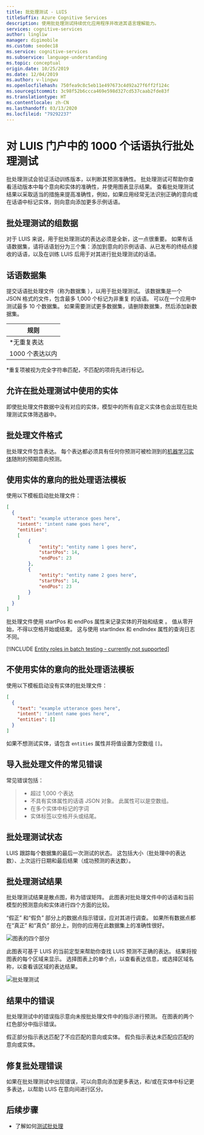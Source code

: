 ```yaml
---
title: 批处理测试 - LUIS
titleSuffix: Azure Cognitive Services
description: 使用批处理测试持续优化应用程序并改进其语言理解能力。
services: cognitive-services
author: lingliw
manager: digimobile
ms.custom: seodec18
ms.service: cognitive-services
ms.subservice: language-understanding
ms.topic: conceptual
origin.date: 10/25/2019
ms.date: 12/04/2019
ms.author: v-lingwu
ms.openlocfilehash: 750fea9c8c5eb11e497673c4d92a27f6ff2f124c
ms.sourcegitcommit: 3c98f52b6ccca469e598d327cd537caab2fde83f
ms.translationtype: HT
ms.contentlocale: zh-CN
ms.lasthandoff: 03/13/2020
ms.locfileid: "79292237"
---
```

# <a name="batch-testing-with-1000-utterances-in-luis-portal"></a>对 LUIS 门户中的 1000 个话语执行批处理测试

批处理测试会验证活动训练版本，以判断其预测准确性。 批处理测试可帮助你查看活动版本中每个意向和实体的准确性，并使用图表显示结果。 查看批处理测试结果以采取适当的措施来提高准确性，例如，如果应用经常无法识别正确的意向或在话语中标记实体，则向意向添加更多示例话语。

## <a name="group-data-for-batch-test"></a>批处理测试的组数据

对于 LUIS 来说，用于批处理测试的表达必须是全新，这一点很重要。 如果有话语数据集，请将话语划分为三个集：添加到意向的示例话语、从已发布的终结点接收的话语，以及在训练 LUIS 后用于对其进行批处理测试的话语。 

## <a name="a-data-set-of-utterances"></a>话语数据集

提交话语批处理文件（称为数据集  ），以用于批处理测试。 该数据集是一个 JSON 格式的文件，包含最多 1,000 个标记为非重复  的话语。 可以在一个应用中测试最多 10 个数据集。 如果需要测试更多数据集，请删除数据集，然后添加新数据集。

|**规则**|
|--|
|*无重复表达|
|1000 个表达以内|

*重复项被视为完全字符串匹配，不匹配的项将先进行标记。 

## <a name="entities-allowed-in-batch-tests"></a>允许在批处理测试中使用的实体

即使批处理文件数据中没有对应的实体，模型中的所有自定义实体也会出现在批处理测试实体筛选器中。

<a name="json-file-with-no-duplicates"></a>
<a name="example-batch-file"></a>

## <a name="batch-file-format"></a>批处理文件格式

批处理文件包含表达。 每个表达都必须具有任何你预测可被检测到的[机器学习实体](luis-concept-entity-types.md#types-of-entities)随附的预期意向预测。 

## <a name="batch-syntax-template-for-intents-with-entities"></a>使用实体的意向的批处理语法模板

使用以下模板启动批处理文件：

```JSON
[
  {
    "text": "example utterance goes here",
    "intent": "intent name goes here",
    "entities": 
    [
        {
            "entity": "entity name 1 goes here",
            "startPos": 14,
            "endPos": 23
        },
        {
            "entity": "entity name 2 goes here",
            "startPos": 14,
            "endPos": 23
        }
    ]
  }
]
```

批处理文件使用 startPos 和 endPos 属性来记录实体的开始和结束   。 值从零开始，不得以空格开始或结束。 这与使用 startIndex 和 endIndex 属性的查询日志不同。 

[!INCLUDE [Entity roles in batch testing - currently not supported](../../../includes/cognitive-services-luis-roles-not-supported-in-batch-testing.md)]

## <a name="batch-syntax-template-for-intents-without-entities"></a>不使用实体的意向的批处理语法模板

使用以下模板启动没有实体的批处理文件：

```JSON
[
  {
    "text": "example utterance goes here",
    "intent": "intent name goes here",
    "entities": []
  }
]
```

如果不想测试实体，请包含 `entities` 属性并将值设置为空数组 `[]`。


## <a name="common-errors-importing-a-batch"></a>导入批处理文件的常见错误

常见错误包括： 

> * 超过 1,000 个表达
> * 不具有实体属性的话语 JSON 对象。 此属性可以是空数组。
> * 在多个实体中标记的字词
> * 实体标签以空格开头或结尾。

## <a name="batch-test-state"></a>批处理测试状态

LUIS 跟踪每个数据集的最后一次测试的状态。 这包括大小（批处理中的表达数）、上次运行日期和最后结果（成功预测的表达数）。

<a name="sections-of-the-results-chart"></a>

## <a name="batch-test-results"></a>批处理测试结果

批处理测试结果是散点图，称为错误矩阵。 此图表对批处理文件中的话语和当前模型的预测意向和实体进行四个方面的比较。 

“假正”  和“假负”  部分上的数据点指示错误，应对其进行调查。 如果所有数据点都在“真正”  和“真负”  部分上，则你的应用在此数据集上的准确性很好。

![图表的四个部分](./media/luis-concept-batch-test/chart-sections.png)

此图表可基于 LUIS 的当前定型来帮助你查找 LUIS 预测不正确的表达。 结果将按图表的每个区域来显示。 选择图表上的单个点，以查看表达信息，或选择区域名称，以查看该区域的表达结果。

![批处理测试](./media/luis-concept-batch-test/batch-testing.png)

## <a name="errors-in-the-results"></a>结果中的错误

批处理测试中的错误指示意向未按批处理文件中的指示进行预测。 在图表的两个红色部分中指示错误。 

假正部分指示表达匹配了不应匹配的意向或实体。 假负指示表达未匹配应匹配的意向或实体。 

## <a name="fixing-batch-errors"></a>修复批处理错误

如果在批处理测试中出现错误，可以向意向添加更多表达，和/或在实体中标记更多表达，以帮助 LUIS 在意向间进行区分。

## <a name="next-steps"></a>后续步骤

* 了解如何[测试批处理](luis-how-to-batch-test.md)




